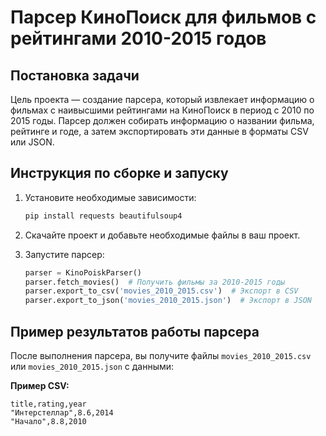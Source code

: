 # Парсер КиноПоиск для фильмов с рейтингами 2010-2015 годов

## Постановка задачи
Цель проекта — создание парсера, который извлекает информацию о фильмах с наивысшими рейтингами на КиноПоиск в период с 2010 по 2015 годы. Парсер должен собирать информацию о названии фильма, рейтинге и годе, а затем экспортировать эти данные в форматы CSV или JSON.

## Инструкция по сборке и запуску

1. Установите необходимые зависимости:
    ```bash
    pip install requests beautifulsoup4
    ```

2. Скачайте проект и добавьте необходимые файлы в ваш проект.

3. Запустите парсер:
    ```python
    parser = KinoPoiskParser()
    parser.fetch_movies()  # Получить фильмы за 2010-2015 годы
    parser.export_to_csv('movies_2010_2015.csv')  # Экспорт в CSV
    parser.export_to_json('movies_2010_2015.json')  # Экспорт в JSON
    ```

## Пример результатов работы парсера

После выполнения парсера, вы получите файлы `movies_2010_2015.csv` или `movies_2010_2015.json` с данными:

**Пример CSV:**

```csv
title,rating,year
"Интерстеллар",8.6,2014
"Начало",8.8,2010
